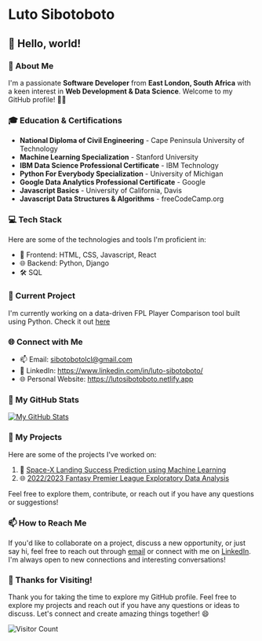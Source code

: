 # Luto Sibotoboto

## 👋 Hello, world!

### 🚀 About Me

I'm a passionate **Software Developer** from **East London, South Africa** with a keen interest in **Web Development & Data Science**. Welcome to my GitHub profile! 👨‍💻

### 🎓 Education & Certifications
  
- **National Diploma of Civil Engineering** - Cape Peninsula University of Technology
- **Machine Learning Specialization** - Stanford University
- **IBM Data Science Professional Certificate** - IBM Technology
- **Python For Everybody Specialization** - University of Michigan
- **Google Data Analytics Professional Certificate** - Google
- **Javascript Basics** - University of California, Davis
- **Javascript Data Structures & Algorithms** - freeCodeCamp.org

### 💻 Tech Stack

Here are some of the technologies and tools I'm proficient in:

- 🚀 Frontend: HTML, CSS, Javascript, React
- 🌐 Backend: Python, Django
- 🛠️ SQL

### 🔭 Current Project

I'm currently working on a data-driven FPL Player Comparison tool built using Python. Check it out [here](https://fpl-player-comparison.streamlit.app/)

### 🌐 Connect with Me

- 📫 Email: sibotobotolcl@gmail.com
- 💼 LinkedIn: https://www.linkedin.com/in/luto-sibotoboto/
- 🌐 Personal Website: https://lutosibotoboto.netlify.app

### 🌟 My GitHub Stats

[![My GitHub Stats](https://github-readme-stats.vercel.app/api?username=withouttheh&show_icons=true&count_private=true)](https://github.com/withouttheh)

### 📂 My Projects

Here are some of the  projects I've worked on:

1. 🚀 [Space-X Landing Success Prediction using Machine Learning](https://github.com/withouttheh/spaceX-landing-success-prediction)
2. 🌐 [2022/2023 Fantasy Premier League Exploratory Data Analysis](https://github.com/withouttheh/fantasy-premier-league-analysis-22-23)

Feel free to explore them, contribute, or reach out if you have any questions or suggestions!

### 📫 How to Reach Me

If you'd like to collaborate on a project, discuss a new opportunity, or just say hi, feel free to reach out through [email](mailto:sibotobotolcl@gmail.com) or connect with me on [LinkedIn](https://www.linkedin.com/in/luto-sibotoboto/). I'm always open to new connections and interesting conversations!

### 🙏 Thanks for Visiting!

Thank you for taking the time to explore my GitHub profile. Feel free to explore my projects and reach out if you have any questions or ideas to discuss. Let's connect and create amazing things together! 😄

![Visitor Count](https://profile-counter.glitch.me/withouttheh/count.svg)

<!---
withouttheh/withouttheh is a ✨ special ✨ repository because its `README.md` (this file) appears on your GitHub profile.
You can click the Preview link to take a look at your changes.
--->
